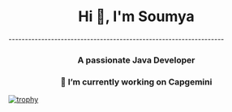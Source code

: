 <h1 align="center">Hi 👋, I'm Soumya</h1>
------------------------------------------------------------------
<h3 align="center">A passionate Java Developer</h3>
<h3 align="center">🔭 I’m currently working on Capgemini</h3>

<!--
**Soumyranjansahoo/Soumyranjansahoo** is a ✨ _special_ ✨ repository because its `README.md` (this file) appears on your GitHub profile.

Here are some ideas to get you started:

- 🔭 I’m currently working on ...
- 🌱 I’m currently learning ...
- 👯 I’m looking to collaborate on ...
- 🤔 I’m looking for help with ...
- 💬 Ask me about ...
- 📫 How to reach me: ...
- 😄 Pronouns: ...Mr
- ⚡ Fun fact: ...
-->
[![trophy](https://github-profile-trophy.vercel.app/?username=Soumyranjansahoo)](https://github.com/ryo-ma/github-profile-trophy)
